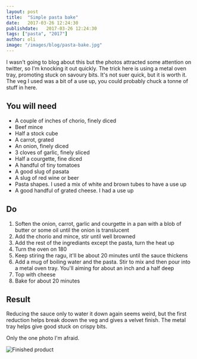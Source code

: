 ```yaml
---
layout: post
title:  "Simple pasta bake"
date:   2017-03-26 12:24:30
publishdate:   2017-03-26 12:24:30
tags: ["pasta", "2017"]
author: oli
image: "/images/blog/pasta-bake.jpg"
---
```


I wasn't going to blog about this but the photos attracted some attention on twitter, so I'm knocking it out quickly.  The trick here is using a metal oven tray, promoting stuck on savoury bits.  It's not suer quick, but it is worth it.  The veg I used was a bit of a use up, you could probably chuck a tonne of stuff in here.  

## You will need

* A couple of inches of chorio, finely diced
* Beef mince
* Half a stock cube
* A carrot, grated
* An onion, finely diced
* 3 cloves of garlic, finely sliced
* Half a courgette, fine diced
* A handful of tiny tomatoes
* A good slug of pasata
* A slug of red wine or beer
* Pasta shapes.  I used a mix of white and brown tubes to have a use up
* A good handful of grated cheese.  I had a use up

## Do



1. Soften the onion, carrot, garlic and courgette in a pan with a blob of butter or some oil until the onion is translucent
2. Add the chorio and mince, stir until well browned  
3. Add the rest of the ingrediants except the pasta, turn the heat up
4. Turn the oven on 180
5. Keep stiring the ragu, it'll be about 20 minutes until the sauce thickens
6. Add a mug of boiling water and the pasta.  Stir to mix and then pour into a metal oven tray.  You'll aiming for about an inch and a half deep
7. Top with cheese
8. Bake for about 20 minutes


## Result

Reducing the sauce only to water it down again seems weird, but the first reduction helps break doown the veg and gives a velvet finish.  The metal tray helps give good stuck on crispy bits.

Only the one photo I'm afraid.

![Finished product](/images/blog/pasta-bake.jpg)

